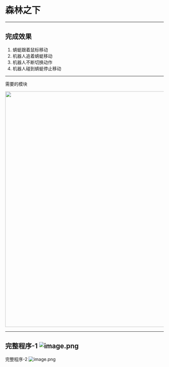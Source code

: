

# 森林之下
<!-- slide bg="https://cdn.jsdelivr.net/gh/AustinSuun/image/img/20250427081529937.png"  data-background-opacity= '0.2'   -->
---
<!-- slide bg="https://cdn.jsdelivr.net/gh/AustinSuun/image/img/20250427081529937.png"  data-background-opacity= '0.2'   -->
## 完成效果


1. 蜻蜓跟着鼠标移动
2. 机器人追着蜻蜓移动
3. 机器人不断切换动作
4. 机器人碰到蜻蜓停止移动
---
需要的模块
<!-- slide bg="https://cdn.jsdelivr.net/gh/AustinSuun/image/img/20250427081529937.png"  data-background-opacity= '0.2'   -->
<img src="https://cdn.jsdelivr.net/gh/AustinSuun/image/img/20250427085745796.png" width="750px" style="transform: scale(1); transform-origin: center;">





---
<!-- slide bg="https://cdn.jsdelivr.net/gh/AustinSuun/image/img/20250427081529937.png"  data-background-opacity= '0.2'   -->
完整程序-1
![image.png](https://cdn.jsdelivr.net/gh/AustinSuun/image/img/20250427090522065.png)
---
<!-- slide bg="https://cdn.jsdelivr.net/gh/AustinSuun/image/img/20250427081529937.png"  data-background-opacity= '0.2'   -->
完整程序-2
![image.png](https://cdn.jsdelivr.net/gh/AustinSuun/image/img/20250427090630132.png)
